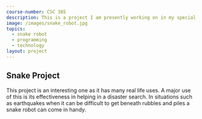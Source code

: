 ```yaml
---
course-number: CSC 385
description: This is a project I am presently working on in my special topics class, and we are designing a snake robot.
image: /images/snake_robot.jpg
topics:
  - snake robot
  - programming
  - technology
layout: project 
---
```


## Snake Project
This project is an interesting one as it has many real life uses.
A major use of this is its effectiveness in helping in a disaster search.
In situations such as earthquakes when it can be difficult to get beneath rubbles 
and piles a snake robot can come in handy.

